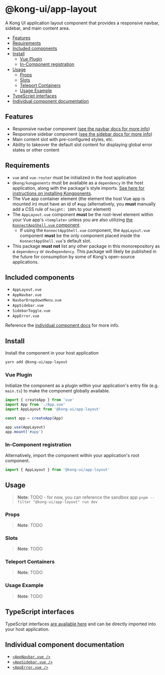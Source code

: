 # @kong-ui/app-layout

A Kong UI application layout component that provides a responsive navbar, sidebar, and main content area.

- [Features](#features)
- [Requirements](#requirements)
- [Included components](#included-components)
- [Install](#install)
  - [Vue Plugin](#vue-plugin)
  - [In-Component registration](#in-component-registration)
- [Usage](#usage)
  - [Props](#props)
  - [Slots](#slots)
  - [Teleport Containers](#teleport-containers)
  - [Usage Example](#usage-example)
- [TypeScript interfaces](#typescript-interfaces)
- [Individual component documentation](#individual-component-documentation)

## Features

- Responsive navbar component ([see the navbar docs for more info](docs/navbar.md))
- Responsive sidebar component ([see the sidebar docs for more info](docs/sidebar.md))
- Main content slot with pre-configured styles, etc.
- Ability to takeover the default slot content for displaying global error states or other content

## Requirements

- `vue` and `vue-router` must be initialized in the host application
- `@kong/kongponents` must be available as a `dependency` in the host application, along with the package's style imports. [See here for instructions on installing Kongponents](https://kongponents.konghq.com/#globally-install-all-kongponents).
- The Vue app container element (the element the host Vue app is mounted in) must have an id of `#app` (alternatively, you **must** manually add a CSS rule of `height: 100%` to your element)
- The `AppLayout.vue` component **must** be the root-level element within your Vue app's `<template>` unless you are also utilizing [the `KonnectAppShell.vue` component](../../packages/konnect-app-shell/README.md).
  - If using the `KonnectAppShell.vue` component, the `AppLayout.vue` component **must** be the only component placed inside the `KonnectAppShell.vue`'s default slot.
- This package **must not** list any other package in this monorepository as a `dependency` or `devDependency`. This package will likely be published in the future for consumption by some of Kong's open-source applications.

## Included components

- `AppLayout.vue`
- `AppNavbar.vue`
- `NavbarDropdownMenu.vue`
- `AppSidebar.vue`
- `SidebarToggle.vue`
- `AppError.vue`

Reference the [individual component docs](#individual-component-documentation) for more info.

## Install

Install the component in your host application

```sh
yarn add @kong-ui/app-layout
```

### Vue Plugin

Initialize the component as a plugin within your application's entry file (e.g. `main.ts`) to make the component globally available.

```ts
import { createApp } from 'vue'
import App from './App.vue'
import AppLayout from '@kong-ui/app-layout'

const app = createApp(App)

app.use(AppLayout)
app.mount('#app')
```

### In-Component registration

Alternatively, import the component within your application's root component.

```ts
import { AppLayout } from '@kong-ui/app-layout'
```

## Usage

> **Note**: TODO - for now, you can reference the sandbox app `pnpm --filter "@kong-ui/app-layout" run dev`

### Props

> **Note**: TODO

### Slots

> **Note**: TODO

### Teleport Containers

> **Note**: TODO

### Usage Example

> **Note**: TODO

## TypeScript interfaces

TypeScript interfaces [are available here](https://github.com/Kong/ui-shared-components/blob/main/packages/app-layout/src/types/) and can be directly imported into your host application.

## Individual component documentation

- [`<AppNavbar.vue />`](docs/navbar.md)
- [`<AppSidebar.vue />`](docs/sidebar.md)
- [`<AppError.vue />`](docs/error.md)
